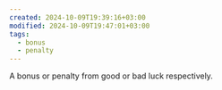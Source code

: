 ```yaml
---
created: 2024-10-09T19:39:16+03:00
modified: 2024-10-09T19:47:01+03:00
tags:
  - bonus
  - penalty
---
```

A bonus or penalty from good or bad luck respectively.